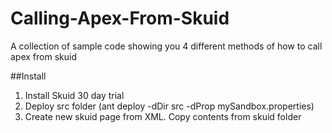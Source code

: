 # Calling-Apex-From-Skuid
A collection of sample code showing you 4 different methods of how to call apex from skuid

##Install
1. Install Skuid 30 day trial
2. Deploy src folder (ant deploy -dDir src -dProp mySandbox.properties)
3. Create new skuid page from XML.  Copy contents from skuid folder
